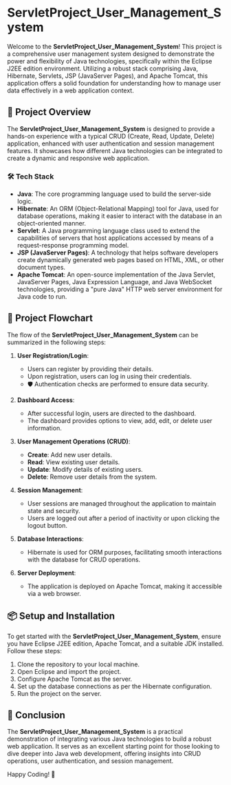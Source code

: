 # ServletProject_User_Management_System

Welcome to the **ServletProject_User_Management_System**! This project is a comprehensive user management system designed to demonstrate the power and flexibility of Java technologies, specifically within the Eclipse J2EE edition environment. Utilizing a robust stack comprising Java, Hibernate, Servlets, JSP (JavaServer Pages), and Apache Tomcat, this application offers a solid foundation for understanding how to manage user data effectively in a web application context.

## 🚀 Project Overview

The **ServletProject_User_Management_System** is designed to provide a hands-on experience with a typical CRUD (Create, Read, Update, Delete) application, enhanced with user authentication and session management features. It showcases how different Java technologies can be integrated to create a dynamic and responsive web application.

### 🛠 Tech Stack

- **Java**: The core programming language used to build the server-side logic.
- **Hibernate**: An ORM (Object-Relational Mapping) tool for Java, used for database operations, making it easier to interact with the database in an object-oriented manner.
- **Servlet**: A Java programming language class used to extend the capabilities of servers that host applications accessed by means of a request-response programming model.
- **JSP (JavaServer Pages)**: A technology that helps software developers create dynamically generated web pages based on HTML, XML, or other document types.
- **Apache Tomcat**: An open-source implementation of the Java Servlet, JavaServer Pages, Java Expression Language, and Java WebSocket technologies, providing a "pure Java" HTTP web server environment for Java code to run.

## 📐 Project Flowchart

The flow of the **ServletProject_User_Management_System** can be summarized in the following steps:

1. **User Registration/Login**:
   - Users can register by providing their details.
   - Upon registration, users can log in using their credentials.
   - 🛡 Authentication checks are performed to ensure data security.

2. **Dashboard Access**:
   - After successful login, users are directed to the dashboard.
   - The dashboard provides options to view, add, edit, or delete user information.

3. **User Management Operations (CRUD)**:
   - **Create**: Add new user details.
   - **Read**: View existing user details.
   - **Update**: Modify details of existing users.
   - **Delete**: Remove user details from the system.

4. **Session Management**:
   - User sessions are managed throughout the application to maintain state and security.
   - Users are logged out after a period of inactivity or upon clicking the logout button.

5. **Database Interactions**:
   - Hibernate is used for ORM purposes, facilitating smooth interactions with the database for CRUD operations.

6. **Server Deployment**:
   - The application is deployed on Apache Tomcat, making it accessible via a web browser.

## 📦 Setup and Installation

To get started with the **ServletProject_User_Management_System**, ensure you have Eclipse J2EE edition, Apache Tomcat, and a suitable JDK installed. Follow these steps:

1. Clone the repository to your local machine.
2. Open Eclipse and import the project.
3. Configure Apache Tomcat as the server.
4. Set up the database connections as per the Hibernate configuration.
5. Run the project on the server.

## 📝 Conclusion

The **ServletProject_User_Management_System** is a practical demonstration of integrating various Java technologies to build a robust web application. It serves as an excellent starting point for those looking to dive deeper into Java web development, offering insights into CRUD operations, user authentication, and session management.

Happy Coding! 🎉
